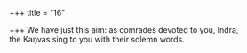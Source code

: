 +++
title = "16"

+++
We have just this aim: as comrades devoted to you, Indra,  
the Kaṇvas sing to you with their solemn words.  